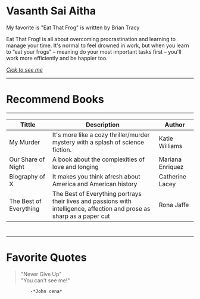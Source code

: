 # Vasanth Sai Aitha

My favorite is "Eat That Frog" is written by Brian Tracy

Eat That Frog! is all about overcoming procrastination and learning to manage your time. It's normal to feel drowned in work, but when you learn to “eat your frogs” – meaning do your most important tasks first – you'll work more efficiently and be happier too.


[*Cick to see  me*](/mypic.jpeg)

---
# Recommend Books
---
| Tittle | Description | Author |
| ----------- | ----------- | ----------- |
|  My Murder | It's more like a cozy thriller/murder mystery with a splash of science fiction.| Katie Williams |
| Our Share of Night |  A book about the complexities of love and longing | Mariana Enriquez |
| Biography of X | It makes you think afresh about America and American history |Catherine Lacey|
| The Best of Everything | The Best of Everything portrays their lives and passions with intelligence, affection and prose as sharp as a paper cut | Rona Jaffe |
#

---
# Favorite Quotes
> "Never Give Up"  
>"You can't see me!"
  
             -*John cena*
